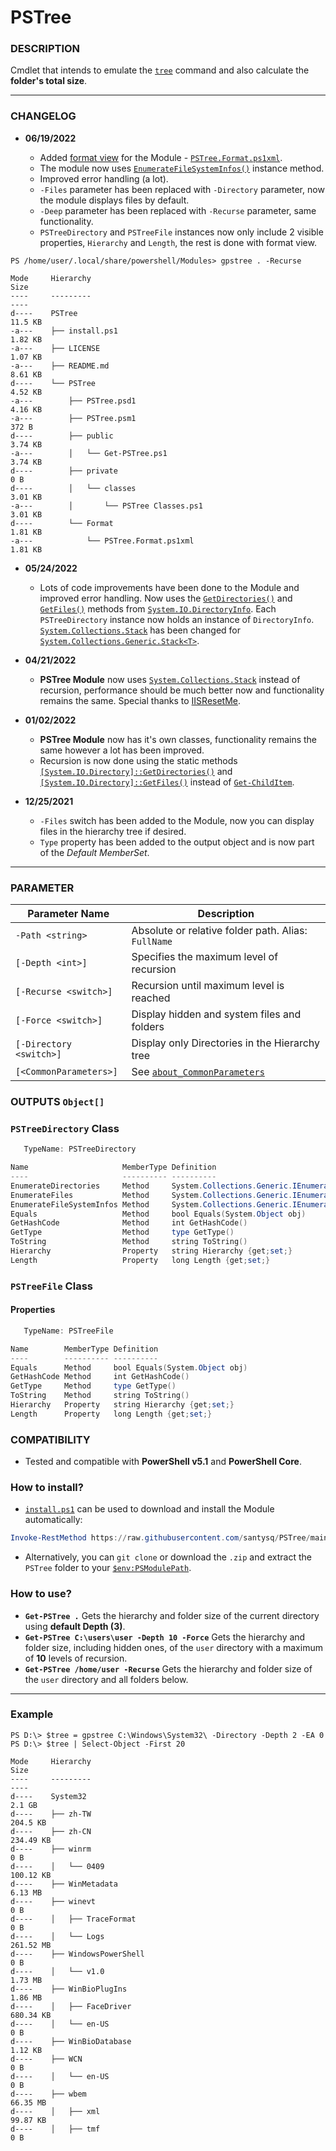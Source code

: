 # PSTree

### DESCRIPTION
Cmdlet that intends to emulate the [`tree`](https://docs.microsoft.com/en-us/windows-server/administration/windows-commands/tree) command and also calculate the __folder's total size__.

---
### CHANGELOG

- __06/19/2022__

    - Added [format view](https://docs.microsoft.com/en-us/powershell/module/microsoft.powershell.core/about/about_format.ps1xml?view=powershell-7.2&viewFallbackFrom=powershell-6) for the Module - [`PSTree.Format.ps1xml`](https://github.com/santysq/PSTree/blob/main/PSTree/Format/PSTree.Format.ps1xml).
    - The module now uses [`EnumerateFileSystemInfos()`](https://docs.microsoft.com/en-us/dotnet/api/system.io.directoryinfo.enumeratefilesysteminfos?view=net-6.0#system-io-directoryinfo-enumeratefilesysteminfos) instance method.
    - Improved error handling (a lot).
    - `-Files` parameter has been replaced with `-Directory` parameter, now the module displays files by default.
    - `-Deep` parameter has been replaced with `-Recurse` parameter, same functionality.
    - `PSTreeDirectory` and `PSTreeFile` instances now only include 2 visible properties, `Hierarchy` and `Length`, the rest is done with format view.

```
PS /home/user/.local/share/powershell/Modules> gpstree . -Recurse

Mode     Hierarchy                                                          Size
----     ---------                                                          ----
d----    PSTree                                                             11.5 KB
-a---    ├── install.ps1                                                    1.82 KB
-a---    ├── LICENSE                                                        1.07 KB
-a---    ├── README.md                                                      8.61 KB
d----    └── PSTree                                                         4.52 KB
-a---        ├── PSTree.psd1                                                4.16 KB
-a---        ├── PSTree.psm1                                                372 B
d----        ├── public                                                     3.74 KB
-a---        │   └── Get-PSTree.ps1                                         3.74 KB
d----        ├── private                                                    0 B
d----        │   └── classes                                                3.01 KB
-a---        │       └── PSTree Classes.ps1                                 3.01 KB
d----        └── Format                                                     1.81 KB
-a---            └── PSTree.Format.ps1xml                                   1.81 KB
```

- __05/24/2022__

    - Lots of code improvements have been done to the Module and improved error handling. Now uses the [`GetDirectories()`](https://docs.microsoft.com/en-us/dotnet/api/system.io.directoryinfo.getdirectories?view=net-6.0#system-io-directoryinfo-getdirectories) and [`GetFiles()`](https://docs.microsoft.com/en-us/dotnet/api/system.io.directoryinfo.getfiles?view=net-6.0#system-io-directoryinfo-getfiles) methods from [`System.IO.DirectoryInfo`](https://docs.microsoft.com/en-us/dotnet/api/system.io.directoryinfo?view=net-6.0). Each `PSTreeDirectory` instance now holds an instance of `DirectoryInfo`. [`System.Collections.Stack`](https://docs.microsoft.com/en-us/dotnet/api/system.collections.stack?view=net-6.0) has been changed for [`System.Collections.Generic.Stack<T>`](https://docs.microsoft.com/en-us/dotnet/api/system.collections.generic.stack-1?view=net-6.0).

- __04/21/2022__

    - __PSTree Module__ now uses [`System.Collections.Stack`](https://docs.microsoft.com/en-us/dotnet/api/system.collections.stack?view=net-6.0) instead of recursion, performance should be much better now and functionality remains the same. Special thanks to [IISResetMe](https://github.com/IISResetMe).

- __01/02/2022__

    - __PSTree Module__ now has it's own classes, functionality remains the same however a lot has been improved.
    - Recursion is now done using the static methods [`[System.IO.Directory]::GetDirectories()`](https://docs.microsoft.com/en-us/dotnet/api/system.io.directory.getdirectories?view=net-6.0) and [`[System.IO.Directory]::GetFiles()`](https://docs.microsoft.com/en-us/dotnet/api/system.io.directory.getfiles?view=net-6.0) instead of [`Get-ChildItem`](https://docs.microsoft.com/en-us/powershell/module/microsoft.powershell.management/get-childitem).

- __12/25/2021__

    - `-Files` switch has been added to the Module, now you can display files in the hierarchy tree if desired.
    - `Type` property has been added to the output object and is now part of the _Default MemberSet_.

---


### PARAMETER

| Parameter Name | Description
| --- | --- |
| `-Path <string>` | Absolute or relative folder path. Alias: `FullName` |
| `[-Depth <int>]` | Specifies the maximum level of recursion |
| `[-Recurse <switch>]` | Recursion until maximum level is reached |
| `[-Force <switch>]` | Display hidden and system files and folders |
| `[-Directory <switch>]` | Display only Directories in the Hierarchy tree |
| `[<CommonParameters>]` | See [`about_CommonParameters`](https://go.microsoft.com/fwlink/?LinkID=113216) |

### OUTPUTS `Object[]`

### `PSTreeDirectory` Class

```powershell
   TypeName: PSTreeDirectory

Name                     MemberType Definition
----                     ---------- ----------
EnumerateDirectories     Method     System.Collections.Generic.IEnumerable[System.IO.DirectoryInfo] EnumerateDirectories()
EnumerateFiles           Method     System.Collections.Generic.IEnumerable[System.IO.FileInfo] EnumerateFiles()
EnumerateFileSystemInfos Method     System.Collections.Generic.IEnumerable[System.IO.FileSystemInfo] EnumerateFileSystemInfos()
Equals                   Method     bool Equals(System.Object obj)
GetHashCode              Method     int GetHashCode()
GetType                  Method     type GetType()
ToString                 Method     string ToString()
Hierarchy                Property   string Hierarchy {get;set;}
Length                   Property   long Length {get;set;}
```
### `PSTreeFile` Class

#### Properties

```powershell
   TypeName: PSTreeFile

Name        MemberType Definition
----        ---------- ----------
Equals      Method     bool Equals(System.Object obj)
GetHashCode Method     int GetHashCode()
GetType     Method     type GetType()
ToString    Method     string ToString()
Hierarchy   Property   string Hierarchy {get;set;}
Length      Property   long Length {get;set;}
```

### COMPATIBILITY
- Tested and compatible with __PowerShell v5.1__ and __PowerShell Core__.

### How to install?

- [`install.ps1`](https://github.com/santysq/PSTree/blob/main/install.ps1) can be used to download and install the Module automatically:

```powershell
Invoke-RestMethod https://raw.githubusercontent.com/santysq/PSTree/main/install.ps1 | Invoke-Expression
```

- Alternatively, you can `git clone` or download the `.zip` and extract the `PSTree` folder to your [`$env:PSModulePath`](https://docs.microsoft.com/en-us/powershell/module/microsoft.powershell.core/about/about_psmodulepath?view=powershell-7.2).

### How to use?

- __`Get-PSTree .`__ Gets the hierarchy and folder size of the current directory using __default Depth (3)__.
- __`Get-PSTree C:\users\user -Depth 10 -Force`__ Gets the hierarchy and folder size, including hidden ones, of the `user` directory  with a maximum of __10__ levels of recursion.
- __`Get-PSTree /home/user -Recurse`__ Gets the hierarchy and folder size of the `user` directory and all folders below.

---

### Example

```
PS D:\> $tree = gpstree C:\Windows\System32\ -Directory -Depth 2 -EA 0
PS D:\> $tree | Select-Object -First 20

Mode     Hierarchy                                                          Size
----     ---------                                                          ----
d----    System32                                                           2.1 GB
d----    ├── zh-TW                                                          204.5 KB
d----    ├── zh-CN                                                          234.49 KB
d----    ├── winrm                                                          0 B
d----    │   └── 0409                                                       100.12 KB
d----    ├── WinMetadata                                                    6.13 MB
d----    ├── winevt                                                         0 B
d----    │   ├── TraceFormat                                                0 B
d----    │   └── Logs                                                       261.52 MB
d----    ├── WindowsPowerShell                                              0 B
d----    │   └── v1.0                                                       1.73 MB
d----    ├── WinBioPlugIns                                                  1.86 MB
d----    │   ├── FaceDriver                                                 680.34 KB
d----    │   └── en-US                                                      0 B
d----    ├── WinBioDatabase                                                 1.12 KB
d----    ├── WCN                                                            0 B
d----    │   └── en-US                                                      0 B
d----    ├── wbem                                                           66.35 MB
d----    │   ├── xml                                                        99.87 KB
d----    │   ├── tmf                                                        0 B
```